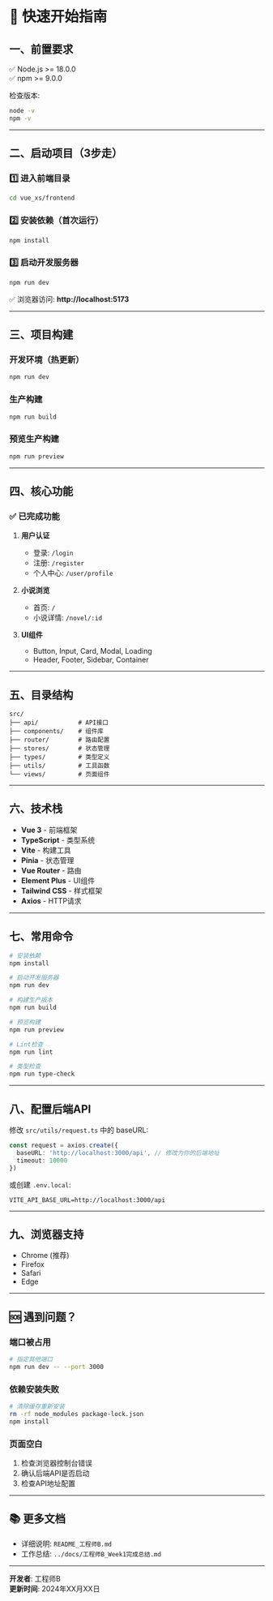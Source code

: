 # 🚀 快速开始指南

## 一、前置要求

✅ Node.js >= 18.0.0  
✅ npm >= 9.0.0

检查版本:
```bash
node -v
npm -v
```

---

## 二、启动项目（3步走）

### 1️⃣ 进入前端目录
```bash
cd vue_xs/frontend
```

### 2️⃣ 安装依赖（首次运行）
```bash
npm install
```

### 3️⃣ 启动开发服务器
```bash
npm run dev
```

✅ 浏览器访问: **http://localhost:5173**

---

## 三、项目构建

### 开发环境（热更新）
```bash
npm run dev
```

### 生产构建
```bash
npm run build
```

### 预览生产构建
```bash
npm run preview
```

---

## 四、核心功能

### ✅ 已完成功能

1. **用户认证**
   - 登录: `/login`
   - 注册: `/register`
   - 个人中心: `/user/profile`

2. **小说浏览**
   - 首页: `/`
   - 小说详情: `/novel/:id`

3. **UI组件**
   - Button, Input, Card, Modal, Loading
   - Header, Footer, Sidebar, Container

---

## 五、目录结构

```
src/
├── api/           # API接口
├── components/    # 组件库
├── router/        # 路由配置
├── stores/        # 状态管理
├── types/         # 类型定义
├── utils/         # 工具函数
└── views/         # 页面组件
```

---

## 六、技术栈

- **Vue 3** - 前端框架
- **TypeScript** - 类型系统
- **Vite** - 构建工具
- **Pinia** - 状态管理
- **Vue Router** - 路由
- **Element Plus** - UI组件
- **Tailwind CSS** - 样式框架
- **Axios** - HTTP请求

---

## 七、常用命令

```bash
# 安装依赖
npm install

# 启动开发服务器
npm run dev

# 构建生产版本
npm run build

# 预览构建
npm run preview

# Lint检查
npm run lint

# 类型检查
npm run type-check
```

---

## 八、配置后端API

修改 `src/utils/request.ts` 中的 baseURL:

```typescript
const request = axios.create({
  baseURL: 'http://localhost:3000/api', // 修改为你的后端地址
  timeout: 10000
})
```

或创建 `.env.local`:
```env
VITE_API_BASE_URL=http://localhost:3000/api
```

---

## 九、浏览器支持

- Chrome (推荐)
- Firefox
- Safari
- Edge

---

## 🆘 遇到问题？

### 端口被占用
```bash
# 指定其他端口
npm run dev -- --port 3000
```

### 依赖安装失败
```bash
# 清除缓存重新安装
rm -rf node_modules package-lock.json
npm install
```

### 页面空白
1. 检查浏览器控制台错误
2. 确认后端API是否启动
3. 检查API地址配置

---

## 📚 更多文档

- 详细说明: `README_工程师B.md`
- 工作总结: `../docs/工程师B_Week1完成总结.md`

---

**开发者**: 工程师B  
**更新时间**: 2024年XX月XX日

